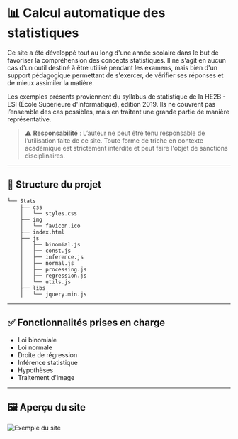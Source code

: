 # 📊 Calcul automatique des statistiques

Ce site a été développé tout au long d'une année scolaire dans le but de favoriser la compréhension des concepts statistiques. Il ne s'agit en aucun cas d'un outil destiné à être utilisé pendant les examens, mais bien d'un support pédagogique permettant de s'exercer, de vérifier ses réponses et de mieux assimiler la matière.

Les exemples présents proviennent du syllabus de statistique de la HE2B - ESI (École Supérieure d'Informatique), édition 2019. Ils ne couvrent pas l’ensemble des cas possibles, mais en traitent une grande partie de manière représentative.

> ⚠️ **Responsabilité** : L’auteur ne peut être tenu responsable de l’utilisation faite de ce site. Toute forme de triche en contexte académique est strictement interdite et peut faire l'objet de sanctions disciplinaires.

---

## 📁 Structure du projet

```
└── Stats
    ├── css
    │   └── styles.css
    ├── img
    │   └── favicon.ico
    ├── index.html
    ├── js
    │   ├── binomial.js
    │   ├── const.js
    │   ├── inference.js
    │   ├── normal.js
    │   ├── processing.js
    │   ├── regression.js
    │   └── utils.js
    ├── libs
    │   └── jquery.min.js
```

---

## ✅ Fonctionnalités prises en charge

- Loi binomiale  
- Loi normale  
- Droite de régression  
- Inférence statistique  
- Hypothèses  
- Traitement d'image

---

## 🖼️ Aperçu du site

![Exemple du site](https://github.com/DylanBricar/StatsAutomator/tree/master/img/screens/website.png "Exemple du site")